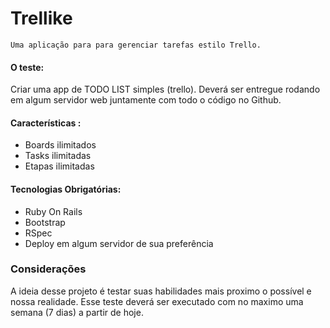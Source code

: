 # Trellike 
    Uma aplicação para para gerenciar tarefas estilo Trello.

#### O teste:
Criar uma app de TODO LIST simples (trello).
Deverá ser entregue rodando em algum servidor web juntamente com todo o código no Github.
#### Características :
  - Boards ilimitados
  - Tasks ilimitadas
  - Etapas ilimitadas
 
#### Tecnologias Obrigatórias:
  - Ruby On Rails
  - Bootstrap
  - RSpec
  - Deploy em algum servidor de sua preferência

### Considerações
A ideia desse projeto é testar suas habilidades mais proximo o possível e nossa realidade.
Esse teste deverá ser executado com no maximo uma semana (7 dias) a partir de hoje.
